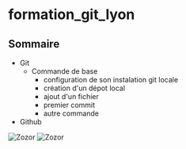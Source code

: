 # formation_git_lyon




## Sommaire


* Git
	* Commande de base
		* configuration de son instalation git locale
		* création d'un dépot local
		* ajout d'un fichier
		* premier commit
		* autre commande
* Github

![Zozor](http://uploads.siteduzero.com/files/420001_421000/420263.png)
![Zozor](http://uploads.siteduzero.com/files/420001_421000/420263.png)

